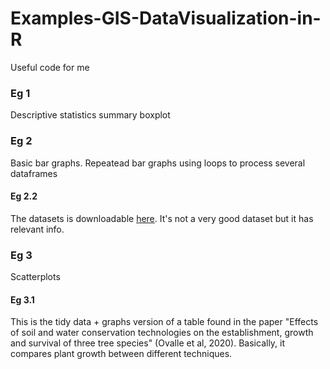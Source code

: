 # Examples-GIS-DataVisualization-in-R
Useful code for me 

### Eg 1
Descriptive statistics summary boxplot
### Eg 2
Basic bar graphs. Repeatead bar graphs using loops to process several dataframes
#### Eg 2.2
The datasets is downloadable [here](http://www.ide.cl/index.php/flora-y-fauna/item/1513-catastros-de-uso-de-suelo-y-vegetacion).
It's not a very good dataset but it has relevant info.
### Eg 3
Scatterplots
#### Eg 3.1
This is the tidy data + graphs version of a table found in the paper "Effects of soil and water conservation technologies on the establishment, growth and survival of three tree species" (Ovalle et al, 2020). Basically, it compares plant growth between different techniques.
